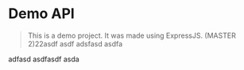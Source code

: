# Demo API

> This is a demo project. It was made using ExpressJS. (MASTER 2)22asdf
asdf
adsfasd
asdfa


adfasd
asdfasdf
asda
